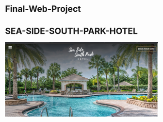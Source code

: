 # Final-Web-Project
# SEA-SIDE-SOUTH-PARK-HOTEL
![homepage](https://github.com/lihini223/Final-Web-Project/blob/master/sssp%20snip.png)

